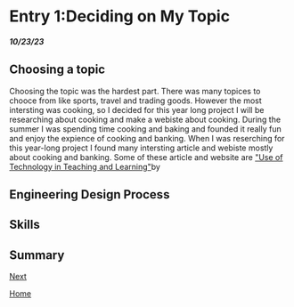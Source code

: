 # Entry 1:Deciding on My Topic
##### 10/23/23
## Choosing a topic
Choosing the topic was the hardest part. There was many topices to chooce from like sports, travel and trading goods. However the most intersting was cooking, so I decided for this year long project I will be researching about cooking and make a webiste about cooking. During the summer I was spending time cooking and baking and founded it really fun and enjoy the expience of cooking and banking. When I was reserching for this year-long project I found many intersting article and webiste mostly about cooking and banking. Some of these article and website are ["Use of Technology in Teaching and Learning"](https://sushantuniversity.edu.in/blog/the-importance-of-cooking-as-a-life-skill/#:~:text=Preparing%20fresh%20foods%20will%20put,of%20your%20family%20and%20friends.)by 



## Engineering Design Process


## Skills











## Summary
[Next](entry02.md)

[Home](../README.md)
